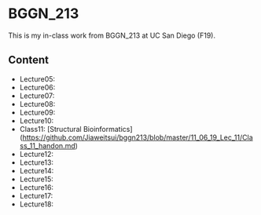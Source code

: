 # BGGN_213
This is my in-class work from BGGN_213 at UC San Diego (F19).

## Content
- Lecture05:
- Lecture06:
- Lecture07:
- Lecture08:
- Lecture09:
- Lecture10:
- Class11: [Structural Bioinformatics] (https://github.com/Jiaweitsui/bggn213/blob/master/11_06_19_Lec_11/Class_11_handon.md)
- Lecture12:
- Lecture13:
- Lecture14:
- Lecture15:
- Lecture16:
- Lecture17:
- Lecture18:
